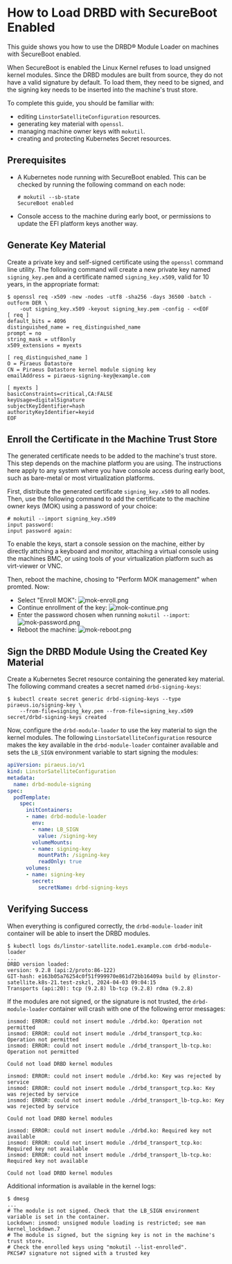 # How to Load DRBD with SecureBoot Enabled

This guide shows you how to use the DRBD® Module Loader on machines with SecureBoot enabled.

When SecureBoot is enabled the Linux Kernel refuses to load unsigned kernel modules. Since the DRBD modules are built
from source, they do not have a valid signature by default. To load them, they need to be signed, and the signing key
needs to be inserted into the machine's trust store.

To complete this guide, you should be familiar with:

* editing `LinstorSatelliteConfiguration` resources.
* generating key material with `openssl`.
* managing machine owner keys with `mokutil`.
* creating and protecting Kubernetes Secret resources.

## Prerequisites

* A Kubernetes node running with SecureBoot enabled. This can be checked by running the following command on each node:
  ```
  # mokutil --sb-state
  SecureBoot enabled
  ```
* Console access to the machine during early boot, or permissions to update the EFI platform keys another way.

## Generate Key Material

Create a private key and self-signed certificate using the `openssl` command line utility. The following command will
create a new private key named `signing_key.pem` and a certificate named `signing_key.x509`, valid for 10 years, in the
appropriate format:

```
$ openssl req -x509 -new -nodes -utf8 -sha256 -days 36500 -batch -outform DER \
    -out signing_key.x509 -keyout signing_key.pem -config - <<EOF
[ req ]
default_bits = 4096
distinguished_name = req_distinguished_name
prompt = no
string_mask = utf8only
x509_extensions = myexts

[ req_distinguished_name ]
O = Piraeus Datastore
CN = Piraeus Datastore kernel module signing key
emailAddress = piraeus-signing-key@example.com

[ myexts ]
basicConstraints=critical,CA:FALSE
keyUsage=digitalSignature
subjectKeyIdentifier=hash
authorityKeyIdentifier=keyid
EOF
```

## Enroll the Certificate in the Machine Trust Store

The generated certificate needs to be added to the machine's trust store. This step depends on the machine platform you
are using. The instructions here apply to any system where you have console access during early boot, such as bare-metal
or most virtualization platforms.

First, distribute the generated certificate `signing_key.x509` to all nodes. Then, use the following command to add the
certificate to the machine owner keys (MOK) using a password of your choice:

```
# mokutil --import signing_key.x509
input password:
input password again:
```

To enable the keys, start a console session on the machine, either by directly attching a keyboard and monitor,
attaching a virtual console using the machines BMC, or using tools of your virtualization platform such as virt-viewer
or VNC.

Then, reboot the machine, chosing to "Perform MOK management" when promted. Now:

* Select "Enroll MOK": ![mok-enroll.png](../assets/mok-enroll.png)
* Continue enrollment of the key: ![mok-continue.png](../assets/mok-continue.png)
* Enter the password chosen when running `mokutil --import`: ![mok-password.png](../assets/mok-password.png)
* Reboot the machine: ![mok-reboot.png](../assets/mok-reboot.png)

## Sign the DRBD Module Using the Created Key Material

Create a Kubernetes Secret resource containing the generated key material. The following command creates a secret named
`drbd-signing-keys`:

```
$ kubectl create secret generic drbd-signing-keys --type piraeus.io/signing-key \
    --from-file=signing_key.pem --from-file=signing_key.x509
secret/drbd-signing-keys created
```

Now, configure the `drbd-module-loader` to use the key material to sign the kernel modules. The following
`LinstorSatelliteConfiguration` resource makes the key available in the `drbd-module-loader` container available and
sets the `LB_SIGN` environment variable to start signing the modules:

```yaml
apiVersion: piraeus.io/v1
kind: LinstorSatelliteConfiguration
metadata:
  name: drbd-module-signing
spec:
  podTemplate:
    spec:
      initContainers:
      - name: drbd-module-loader
        env:
        - name: LB_SIGN
          value: /signing-key
        volumeMounts:
        - name: signing-key
          mountPath: /signing-key
          readOnly: true
      volumes:
      - name: signing-key
        secret:
          secretName: drbd-signing-keys
```

## Verifying Success

When everything is configured correctly, the `drbd-module-loader` init container will be able to insert the DRBD
modules.

```
$ kubectl logs ds/linstor-satellite.node1.example.com drbd-module-loader
...
DRBD version loaded:
version: 9.2.8 (api:2/proto:86-122)
GIT-hash: e163b05a76254c0f51f999970e861d72bb16409a build by @linstor-satellite.k8s-21.test-zskzl, 2024-04-03 09:04:15
Transports (api:20): tcp (9.2.8) lb-tcp (9.2.8) rdma (9.2.8)
```

If the modules are not signed, or the signature is not trusted, the `drbd-module-loader` container will crash with one
of the following error messages:

```
insmod: ERROR: could not insert module ./drbd.ko: Operation not permitted
insmod: ERROR: could not insert module ./drbd_transport_tcp.ko: Operation not permitted
insmod: ERROR: could not insert module ./drbd_transport_lb-tcp.ko: Operation not permitted

Could not load DRBD kernel modules
```

```
insmod: ERROR: could not insert module ./drbd.ko: Key was rejected by service
insmod: ERROR: could not insert module ./drbd_transport_tcp.ko: Key was rejected by service
insmod: ERROR: could not insert module ./drbd_transport_lb-tcp.ko: Key was rejected by service

Could not load DRBD kernel modules
```

```
insmod: ERROR: could not insert module ./drbd.ko: Required key not available
insmod: ERROR: could not insert module ./drbd_transport_tcp.ko: Required key not available
insmod: ERROR: could not insert module ./drbd_transport_lb-tcp.ko: Required key not available

Could not load DRBD kernel modules
```

Additional information is available in the kernel logs:

```
$ dmesg
...
# The module is not signed. Check that the LB_SIGN environment variable is set in the container.
Lockdown: insmod: unsigned module loading is restricted; see man kernel_lockdown.7
# The module is signed, but the signing key is not in the machine's trust store.
# Check the enrolled keys using "mokutil --list-enrolled".
PKCS#7 signature not signed with a trusted key
```
